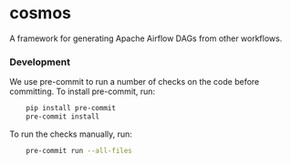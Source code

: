 # cosmos

A framework for generating Apache Airflow DAGs from other workflows.

### Development

We use pre-commit to run a number of checks on the code before committing. To install pre-commit, run:

```bash
    pip install pre-commit
    pre-commit install
```

To run the checks manually, run:

```bash
    pre-commit run --all-files
```
